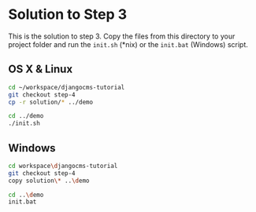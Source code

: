 Solution to Step 3
==================
This is the solution to step 3. Copy the files from this directory to your project folder and run the `init.sh` (*nix) or the `init.bat` (Windows) script.

OS X  & Linux
-------------

```bash
cd ~/workspace/djangocms-tutorial
git checkout step-4
cp -r solution/* ../demo

cd ../demo
./init.sh
```

Windows
-------

```bash
cd workspace\djangocms-tutorial
git checkout step-4
copy solution\* ..\demo

cd ..\demo
init.bat
```